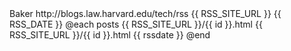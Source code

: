 ---
---
<?xml version="1.0" encoding="utf-8"?>
<rss version="2.0">
	<channel>
		<generator>Baker</generator>
		<docs>http://blogs.law.harvard.edu/tech/rss</docs>
		<title><![CDATA[ {{ SITE_NAME }} ]]></title>
		<link>{{ RSS_SITE_URL }}</link>
		<description><![CDATA[ {{ SITE_DESC }} ]]></description>
		<pubDate>{{ RSS_DATE }}</pubDate>
@each posts
		<item>
			<title><![CDATA[ {{ title }} ]]></title>
			<link>{{ RSS_SITE_URL }}/{{ id }}.html</link>
			<guid>{{ RSS_SITE_URL }}/{{ id }}.html</guid>
			<description><![CDATA[ {{ summary }} ]]></description>
			<pubDate>{{ rssdate }}</pubDate>
		</item>
@end
	</channel>
</rss>
